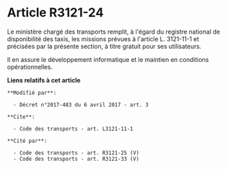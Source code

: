 # Article R3121-24

Le ministère chargé des transports remplit, à l'égard du registre national de disponibilité des taxis, les missions prévues à
l'article L. 3121-11-1 et précisées par la présente section, à titre gratuit pour ses utilisateurs.

Il en assure le développement informatique et le maintien en conditions opérationnelles.

**Liens relatifs à cet article**

	**Modifié par**:

	  - Décret n°2017-483 du 6 avril 2017 - art. 3

	**Cite**:

	  - Code des transports - art. L3121-11-1

	**Cité par**:

	  - Code des transports - art. R3121-25 (V)
	  - Code des transports - art. R3121-33 (V)
